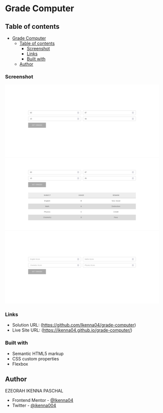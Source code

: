 # Grade Computer

## Table of contents

- [Grade Computer](#grade-computer)
  - [Table of contents](#table-of-contents)
    - [Screenshot](#screenshot)
    - [Links](#links)
    - [Built with](#built-with)
  - [Author](#author)

### Screenshot

![](screen-shots/Screenshot%202024-05-27%20at%2000-52-14%20Document.png)
![](screen-shots/Screenshot%202024-05-27%20at%2000-52-21%20Document.png)
![](screen-shots/Screenshot%202024-05-27%20at%2000-52-40%20Document.png)

### Links

- Solution URL: (https://github.com/Ikenna04/grade-computer)
- Live Site URL: (https://ikenna04.github.io/grade-computer/)

### Built with

- Semantic HTML5 markup
- CSS custom properties
- Flexbox

## Author

EZEORAH IKENNA PASCHAL

<!-- - Website - [Add your name here](https://www.your-site.com) -->

- Frontend Mentor - [@Ikenna04](https://www.frontendmentor.io/profile/Ikenna04)
- Twitter - [@ikenna004](https://www.twitter.com/ikenna004)
